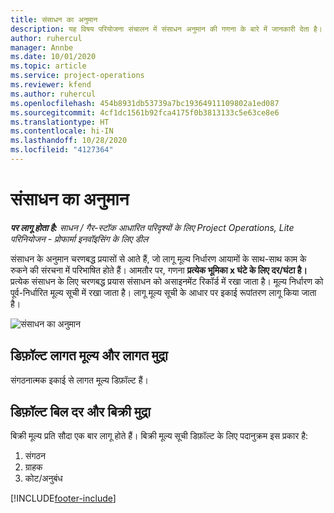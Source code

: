 ```yaml
---
title: संसाधन का अनुमान
description: यह विषय परियोजना संचालन में संसाधन अनुमान की गणना के बारे में जानकारी देता है।
author: ruhercul
manager: Annbe
ms.date: 10/01/2020
ms.topic: article
ms.service: project-operations
ms.reviewer: kfend
ms.author: ruhercul
ms.openlocfilehash: 454b8931db53739a7bc19364911109802a1ed087
ms.sourcegitcommit: 4cf1dc1561b92fca4175f0b3813133c5e63ce8e6
ms.translationtype: HT
ms.contentlocale: hi-IN
ms.lasthandoff: 10/28/2020
ms.locfileid: "4127364"
---
```

# <a name="resource-estimates"></a>संसाधन का अनुमान

_**पर लागू होता है:** साधन / गैर-स्टॉक आधारित परिदृश्यों के लिए Project Operations, Lite परिनियोजन - प्रोफार्मा इनवॉइसिंग के लिए डील_

संसाधन के अनुमान चरणबद्ध प्रयासों से आते हैं, जो लागू मूल्य निर्धारण आयामों के साथ-साथ काम के रुकने की संरचना में परिभाषित होते हैं। आमतौर पर, गणना **प्रत्येक भूमिका x घंटे के लिए दर/घंटा है।** प्रत्येक संसाधन के लिए चरणबद्ध प्रयास संसाधन को असाइनमेंट रिकॉर्ड में रखा जाता है। मूल्य निर्धारण को पूर्व-निर्धारित मूल्य सूची में रखा जाता है। लागू मूल्य सूची के आधार पर इकाई रूपांतरण लागू किया जाता है।

![संसाधन का अनुमान](./media/navigation12.png)

## <a name="default-cost-price-and-cost-currency"></a>डिफ़ॉल्ट लागत मूल्य और लागत मुद्रा

संगठनात्मक इकाई से लागत मूल्य डिफ़ॉल्ट हैं।

## <a name="default-bill-rate-and-sales-currency"></a>डिफ़ॉल्ट बिल दर और बिक्री मुद्रा

बिक्री मूल्य प्रति सौदा एक बार लागू होते हैं। बिक्री मूल्य सूची डिफ़ॉल्ट के लिए पदानुक्रम इस प्रकार है:

1. संगठन
2. ग्राहक
3. कोट/अनुबंध


[!INCLUDE[footer-include](../includes/footer-banner.md)]
